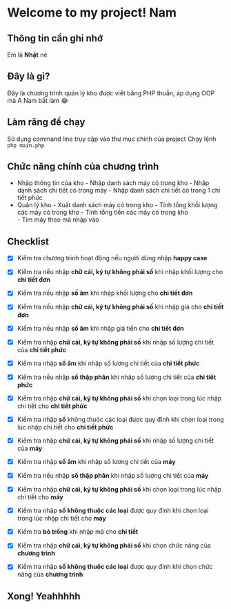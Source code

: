 # Welcome to my project! Nam
## Thông tin cần ghi nhớ
 Em là **Nhật** nè

##  Đây là gì?

Đây là chương trình quản lý kho được viết bằng PHP thuần, áp dụng OOP mà A Nam bắt làm  😂

##  Làm răng để chạy

Sử dụng command line truy cập vào thư mục chính của project
Chạy lệnh `php main.php`

## 	Chức năng chính của chương trình

+ Nhập thông tin của kho
		- Nhập danh sách máy có trong kho
		- Nhập danh sách chi tiết có trong máy
		- Nhập danh sách chi tiết có trong 1 chi tiết phức
+ Quản lý kho
		- Xuất danh sách máy có trong kho
		- Tính tổng khối lượng các máy có trong kho
		- Tính tổng tiền các máy có trong kho\
		- Tìm máy theo mã nhập vào

##  Checklist

+ [x] Kiểm tra chương trình hoạt động nếu người dùng nhập **happy case**
+ [x] Kiểm tra nếu nhập **chữ cái, ký tự không phải số** khi nhập khối lượng cho **chi tiết đơn** 
+ [x] Kiểm tra nếu nhập **số âm** khi nhập khối lượng cho **chi tiết đơn**
+ [x] Kiểm tra nếu nhập **chữ cái, ký tự không phải số** khi nhập giá cho **chi tiết đơn**
+ [x] Kiểm tra nếu nhập **số âm** khi nhập giá tiền cho **chi tiết đơn**
+ [x] Kiểm tra nhập **chữ cái, ký tự không phải số** khi nhập số lượng chi tiết của **chi tiết phức**
+ [x] Kiểm tra nhập **số âm** khi nhập số lương chi tiết của **chi tiết phức**
+ [x] Kiểm tra nếu nhập **số thập phân** khi nhâp số lượng chi tiết của **chi tiết phức**
+ [x] Kiểm tra nhập **chữ cái, ký tự không phải số** khi chọn loại trong lúc nhập chi tiết cho **chi tiết phức**
+ [x] Kiểm tra nhập **số** không thuộc các loại được quy đinh khi chọn loại trong lúc nhập chi tiết cho **chi tiết phức**
+ [x] Kiểm tra nhập **chữ cái, ký tự không phải số** khi nhập số lượng chi tiết của **máy**
+ [x] Kiểm tra nhập **số âm** khi nhập số lương chi tiết của **máy**
+ [x] Kiểm tra nếu nhập **số thập phân** khi nhâp số lượng chi tiết của **máy**
+ [x] Kiểm tra nhập **chữ cái, ký tự không phải số** khi chọn loại trong lúc nhập chi tiết cho **máy**
+ [x] Kiểm tra nhập **số không thuộc các loại** được quy đinh khi chọn loại trong lúc nhập chi tiết cho **máy**
+ [x] Kiểm tra **bỏ trống** khi nhập mã cho **chi tiết**
+ [x] Kiểm tra nhập **chữ cái, ký tự không phải số** khi chọn chức năng của **chương trình**
+ [x] Kiểm tra nhập **số không thuộc các loại** được quy đinh khi chọn chức năng của **chương trình**


##  Xong! Yeahhhhh
